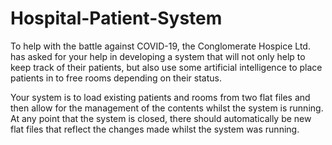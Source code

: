 # Hospital-Patient-System

To help with the battle against COVID-19, the Conglomerate Hospice Ltd. has asked for your help in
developing a system that will not only help to keep track of their patients, but also use some artificial
intelligence to place patients in to free rooms depending on their status.

Your system is to load existing patients and rooms from two flat files and then allow for the
management of the contents whilst the system is running. At any point that the system is closed, there
should automatically be new flat files that reflect the changes made whilst the system was running.
